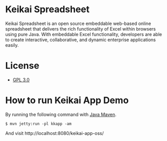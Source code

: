 # Keikai Spreadsheet

Keikai Spreadsheet is an open source embeddable web-based online spreadsheet that delivers the rich functionality of Excel within browsers using pure Java. With embeddable Excel functionality, developers are able to create interactive, collaborative, and dynamic enterprise applications easily.

# License
* [GPL 3.0](https://choosealicense.com/licenses/gpl-3.0/)

# How to run Keikai App Demo
By running the following command with [Java Maven](https://maven.apache.org/what-is-maven.html).

`$ mvn jetty:run -pl kkapp -am` 

And visit http://localhost:8080/keikai-app-oss/